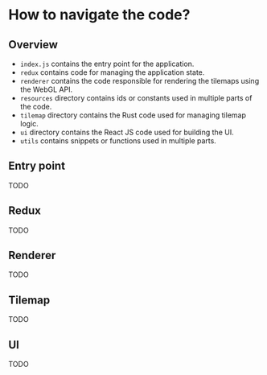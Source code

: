 # How to navigate the code?
## Overview
- `index.js` contains the entry point for the application.
- `redux` contains code for managing the application state.
- `renderer` contains the code responsible for rendering the tilemaps using the WebGL API.
- `resources` directory contains ids or constants used in multiple parts of the code.
- `tilemap` directory contains the Rust code used for managing tilemap logic.
- `ui` directory contains the React JS code used for building the UI.
- `utils` contains snippets or functions used in multiple parts.

## Entry point
TODO

## Redux
TODO

## Renderer
TODO

## Tilemap
TODO

## UI
TODO
